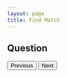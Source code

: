 ```yaml
---
layout: page
title: Find Match
---
```


<html lang="en">
<head>
<meta charset="UTF-8">
<meta name="viewport" content="width=device-width, initial-scale=1.0">
<title>ScholarSearch Quiz</title>
</head>
<body>
<div id="question-container">
  <h2 id="question">Question</h2>
  <div id="options"></div>
</div>
<div id="button-container">
  <button id="prevButton" onclick="prevQuestion()">Previous</button>
  <button id="nextButton" onclick="nextQuestion()">Next</button>
  <button id="submitButton" onclick="submitAnswers()" style="display:none;">Submit</button>
</div>
<div id="recommendation-container" style="display:none;">
  <h3>Recommendation:</h3>
  <ul id="recommendation"></ul>
</div>

<script>
const quizData = [
  {
    question: "Preferred Location",
    options: ["City", "Suburb", "Rural"]
  },
  {
    question: "Weather Preference",
    options: ["Sunny", "Snowy", "Mild"]
  },
  {
    question: "Public or Private Institution Preference",
    options: ["Public", "Private"]
  },
  {
    question: "Population Size Preference",
    options: ["Small", "Medium", "Large"]
  },
  {
    question: "Tuition Preference",
    options: ["Low", "Medium", "High"]
  },
  {
    question: "STEM or Liberal Arts Oriented Preference",
    options: ["STEM", "Liberal Arts"]
  },
  {
    question: "Desired Student to Staff Ratio",
    options: ["Low", "Medium", "High"]
  }
];

let currentQuestion = 0;
let answers = [];

const questionElement = document.getElementById("question");
const optionsElement = document.getElementById("options");
const prevButton = document.getElementById("prevButton");
const nextButton = document.getElementById("nextButton");
const submitButton = document.getElementById("submitButton");
const recommendationContainer = document.getElementById("recommendation-container");
const recommendationList = document.getElementById("recommendation");

function showQuestion() {
  const currentQuizData = quizData[currentQuestion];
  questionElement.innerText = currentQuizData.question;
  optionsElement.innerHTML = "";

  currentQuizData.options.forEach((option, index) => {
    const optionElement = document.createElement("div");
    optionElement.innerHTML = `
      <input type="checkbox" id="option${index}" name="option${index}" value="${option}">
      <label for="option${index}">${option}</label>
    `;
    optionsElement.appendChild(optionElement);
  });

  updateButtons();
}

function prevQuestion() {
  currentQuestion--;
  showQuestion();
}

function nextQuestion() {
  currentQuestion++;
  showQuestion();
}

function submitAnswers() {
  answers = [];
  const checkboxes = document.querySelectorAll('input[type="checkbox"]');
  checkboxes.forEach((checkbox) => {
    if (checkbox.checked) {
      answers.push(checkbox.value);
    }
  });

  // Mock recommendation
  recommendationList.innerHTML = "<li>College A</li><li>College B</li><li>College C</li>";

  recommendationContainer.style.display = "block";
}

function updateButtons() {
  if (currentQuestion === 0) {
    prevButton.style.display = "none";
  } else {
    prevButton.style.display = "inline-block";
  }

  if (currentQuestion === quizData.length - 1) {
    nextButton.style.display = "none";
    submitButton.style.display = "inline-block";
  } else {
    nextButton.style.display = "inline-block";
    submitButton.style.display = "none";
  }
}

showQuestion();
</script>
</body>
</html>